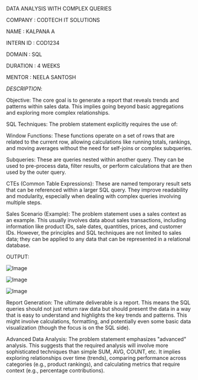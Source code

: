 DATA ANALYSIS WITH COMPLEX QUERIES

COMPANY : CODTECH IT SOLUTIONS

NAME : KALPANA A

INTERN ID : COD1234

DOMAIN : SQL

DURATION : 4 WEEKS

MENTOR : NEELA SANTOSH

*DESCRIPTION*:

Objective: The core goal is to generate a report that reveals trends and patterns within sales data.  This implies going beyond basic aggregations and exploring more complex relationships.

SQL Techniques: The problem statement explicitly requires the use of:

Window Functions: These functions operate on a set of rows that are related to the current row, allowing calculations like running totals, rankings, and moving averages without the need for self-joins or complex subqueries.

Subqueries: These are queries nested within another query. They can be used to pre-process data, filter results, or perform calculations that are then used by the outer query.

CTEs (Common Table Expressions): These are named temporary result sets that can be referenced within a larger SQL query. They improve readability and modularity, especially when dealing with complex queries involving multiple steps.

Sales Scenario (Example):  The problem statement uses a sales context as an example.  This usually involves data about sales transactions, including information like product IDs, sale dates, quantities, prices, and customer IDs.  However, the principles and SQL techniques are not limited to sales data; they can be applied to any data that can be represented in a relational database.

OUTPUT:

![Image](https://github.com/user-attachments/assets/4a286e39-b485-44e7-a145-19cbe6b43bcd)

![Image](https://github.com/user-attachments/assets/164acbfe-962e-4ad6-8dd5-e802028b9b00)

![Image](https://github.com/user-attachments/assets/e9c4abba-a8d8-425f-b576-eda01cb54a1c)

Report Generation: The ultimate deliverable is a report.  This means the SQL queries should not just return raw data but should present the data in a way that is easy to understand and highlights the key trends and patterns.  This might involve calculations, formatting, and potentially even some basic data visualization (though the focus is on the SQL side).

Advanced Data Analysis:  The problem statement emphasizes "advanced" analysis.  This suggests that the required analysis will involve more sophisticated techniques than simple SUM, AVG, COUNT, etc.  It implies exploring relationships over time (trends), comparing performance across categories (e.g., product rankings), and calculating metrics that require context (e.g., percentage contributions).
